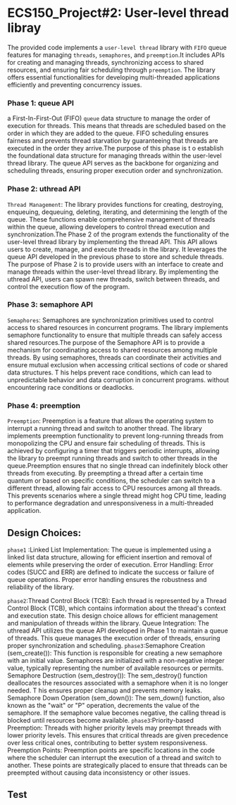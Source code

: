 # ECS150_Project#2: User-level thread libray
The provided code implements a `user-level thread` 
library with `FIFO`  queue features for managing 
`threads`, `semaphores`, and `preemption`.It 
includes APIs for creating and managing 
threads, synchronizing access to shared resources, 
and ensuring fair scheduling through `preemption`. 
The library offers essential functionalities for 
developing multi-threaded applications efficiently 
and preventing concurrency issues.
### Phase 1: queue API
a First-In-First-Out (FIFO) `queue` data structure 
to manage the order of execution for 
threads. This means that threads are scheduled based 
on the order in which they are added to the queue.
FIFO scheduling ensures fairness and prevents thread 
starvation by guaranteeing that threads are executed
in the order they arrive.The purpose of this phase is t
o establish the foundational data structure for managing 
threads within the user-level thread library. The queue API 
serves as the backbone for organizing and scheduling threads, 
ensuring proper execution order and synchronization.

### Phase 2: uthread API
`Thread Management`: The library provides functions for
creating, destroying, enqueuing, dequeuing, deleting, 
iterating, and determining the length of the queue. 
These functions enable comprehensive management 
of threads within the queue, allowing developers to 
control thread execution and synchronization.The Phase
2 of the program extends the functionality of the 
user-level thread library by implementing the thread API.
This API allows users to create, manage, and execute threads 
in the library. It leverages the queue API developed in the 
previous phase to store and schedule threads.
The purpose of Phase 2 is to provide users with an interface 
to create and manage threads within the user-level thread library. 
By implementing the uthread API, users can spawn new threads, 
switch between threads, and control the execution flow of the program.

### Phase 3: semaphore API
`Semaphores`: Semaphores are synchronization primitives
used to control access to shared resources in 
concurrent programs. The library implements semaphore 
functionality to ensure that multiple threads can 
safely access shared resources.The purpose of the Semaphore 
API is to provide a mechanism for coordinating access to shared 
resources among multiple threads. By using semaphores, threads 
can coordinate their activities and ensure mutual exclusion when 
accessing critical sections of code or shared data structures. T
his helps prevent race conditions, which can lead to unpredictable 
behavior and data corruption in concurrent programs.
without encountering race conditions or deadlocks.

### Phase 4: preemption
`Preemption`: Preemption is a feature that allows the 
operating system to interrupt a running thread and 
switch to another thread. The library 
implements preemption functionality to prevent long-running
threads from monopolizing the CPU and ensure 
fair scheduling of threads. This is achieved by configuring 
a timer that triggers periodic interrupts, 
allowing the library to preempt running threads and switch to other 
threads in the queue.Preemption ensures that no single thread can 
indefinitely block other threads from executing. By preempting a 
thread after a certain time quantum or based on specific conditions, 
the scheduler can switch to a different thread, allowing fair access to 
CPU resources among all threads. This prevents scenarios where a single 
thread might hog CPU time, leading to performance degradation and 
unresponsiveness in a multi-threaded application.
## Design Choices:
`phase1` :Linked List Implementation: The queue is implemented using a linked 
list data structure, allowing for efficient insertion and removal 
of elements while preserving the order of execution.
Error Handling: Error codes (SUCC and ERR) are defined to indicate 
the success or failure of queue operations. Proper error handling 
ensures the robustness and reliability of the library.

`phase2`:Thread Control Block (TCB): Each thread is represented by a Thread 
Control Block (TCB), which contains information about the thread's 
context and execution state. This design choice allows for efficient 
management and manipulation of threads within the library.
Queue Integration: The uthread API utilizes the queue API developed 
in Phase 1 to maintain a queue of threads. This queue manages the 
execution order of threads, ensuring proper synchronization 
and scheduling.
`phase3`:Semaphore Creation (sem_create()): This function is responsible for creating 
a new semaphore with an initial value. Semaphores are initialized with a 
non-negative integer value, typically representing the number of available 
resources or permits.
Semaphore Destruction (sem_destroy()): The sem_destroy() function deallocates 
the resources associated with a semaphore when it is no longer needed. T
his ensures proper cleanup and prevents memory leaks.
Semaphore Down Operation (sem_down()): The sem_down() function, also known 
as the "wait" or "P" operation, decrements the value of the semaphore. 
If the semaphore value becomes negative, the calling thread is blocked 
until resources become available.
`phase3`:Priority-based Preemption: Threads with higher priority levels may 
preempt threads with lower priority levels. This ensures that critical 
threads are given precedence over less critical ones, contributing to
better system responsiveness.
Preemption Points: Preemption points are specific locations in the code
where the scheduler can interrupt the execution of a thread and switch 
to another. These points are strategically placed to ensure that threads 
can be preempted without causing data inconsistency or other issues.

## Test
